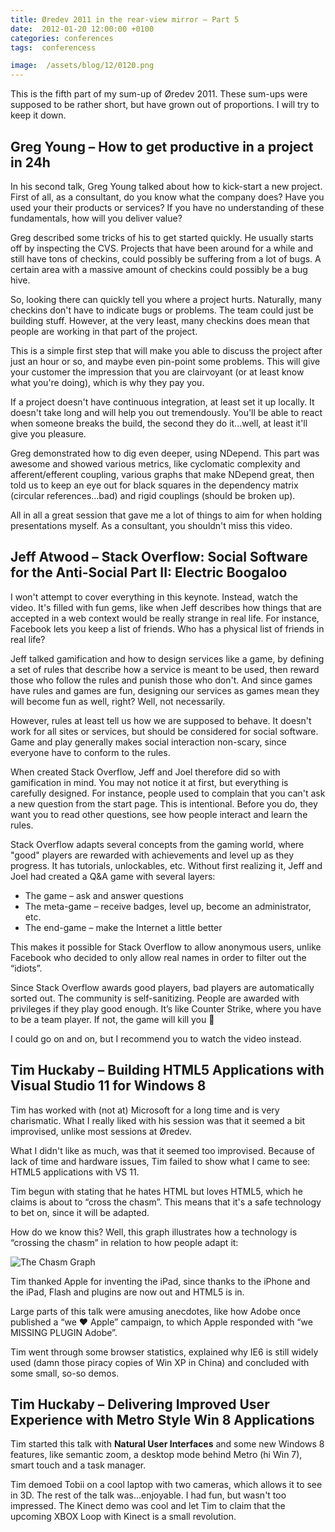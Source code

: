```yaml
---
title: Øredev 2011 in the rear-view mirror – Part 5
date:  2012-01-20 12:00:00 +0100
categories: conferences
tags:  conferencess

image:  /assets/blog/12/0120.png
---
```


This is the fifth part of my sum-up of Øredev 2011. These sum-ups were supposed to be rather short, but have grown out of proportions. I will try to keep it down.


## Greg Young – How to get productive in a project in 24h

In his second talk, Greg Young talked about how to kick-start a new project. First of all, as a consultant, do you know what the company does? Have you used your their products or services? If you have no understanding of these fundamentals, how will you deliver value?

Greg described some tricks of his to get started quickly. He usually starts off by inspecting the CVS. Projects that have been around for a while and still have tons of checkins, could possibly be suffering from a lot of bugs. A certain area with a massive amount of checkins could possibly be a bug hive.

So, looking there can quickly tell you where a project hurts. Naturally, many checkins don't have to indicate bugs or problems. The team could just be  building stuff. However, at the very least, many checkins does mean that people are working in that part of the project.

This is a simple first step that will make you able to discuss the project after just an hour or so, and maybe even pin-point some problems. This will give your customer the impression that you are clairvoyant (or at least know what you're doing), which is why they pay you.

If a project doesn't have continuous integration, at least set it up locally. It doesn't take long and will help you out tremendously. You'll be able to react when someone breaks the build, the second they do it...well, at least it'll give you pleasure.

Greg demonstrated how to dig even deeper, using NDepend. This part was awesome and showed various metrics, like cyclomatic complexity and afferent/efferent coupling, various graphs that make NDepend great, then told us to keep an eye out for black squares in the dependency matrix (circular references...bad) and rigid couplings (should be broken up).

All in all a great session that gave me a lot of things to aim for when holding presentations myself. As a consultant, you shouldn't miss this video.


## Jeff Atwood – Stack Overflow: Social Software for the Anti-Social Part II: Electric Boogaloo

I won't attempt to cover everything in this keynote. Instead, watch the video. It's filled with fun gems, like when Jeff describes how things that are accepted in a web context would be really strange in real life. For instance, Facebook lets you keep a list of friends. Who has a physical list of friends in real life?

Jeff talked gamification and how to design services like a game, by defining a set of rules that describe how a service is meant to be used, then reward those who follow the rules and punish those who don't. And since games have rules and games are fun, designing our services as games mean they will become fun as well, right? Well, not necessarily.

However, rules at least tell us how we are supposed to behave. It doesn't work for all sites or services, but should be considered for social software. Game and play generally makes social interaction non-scary, since everyone have to conform to the rules.

When created Stack Overflow, Jeff and Joel therefore did so with gamification in mind. You may not notice it at first, but everything is carefully designed. For instance, people used to complain that you can't ask a new question from the start page. This is intentional. Before you do, they want you to read other questions, see how people interact and learn the rules.

Stack Overflow adapts several concepts from the gaming world, where "good" players are rewarded with achievements and level up as they progress. It has tutorials, unlockables, etc. Without first realizing it, Jeff and Joel had created a Q&A game with several layers:

- The game – ask and answer questions
- The meta-game – receive badges, level up, become an administrator, etc.
- The end-game – make the Internet a little better

This makes it possible for Stack Overflow to allow anonymous users, unlike Facebook who decided to only allow real names in order to filter out the “idiots”.

Since Stack Overflow awards good players, bad players are automatically sorted out. The community is self-sanitizing. People are awarded with privileges if they play good enough. It’s like Counter Strike, where you have to be a team player. If not, the game will kill you 🙂

I could go on and on, but I recommend you to watch the video instead.


## Tim Huckaby – Building HTML5 Applications with Visual Studio 11 for Windows 8

Tim has worked with (not at) Microsoft for a long time and is very charismatic. What I really liked with his session was that it seemed a bit improvised, unlike most sessions at Øredev. 

What I didn't like as much, was that it seemed too improvised. Because of lack of time and hardware issues, Tim failed to show what I came to see: HTML5 applications with VS 11.

Tim begun with stating that he hates HTML but loves HTML5, which he claims is about to “cross the chasm”. This means that it's a safe technology to bet on, since it will be adapted. 

How do we know this? Well, this graph illustrates how a technology is “crossing the chasm” in relation to how people adapt it:

![The Chasm Graph]({{page.image}})

Tim thanked Apple for inventing the iPad, since thanks to the iPhone and the iPad, Flash and plugins are now out and HTML5 is in.

Large parts of this talk were amusing anecdotes, like how Adobe once published a “we ♥ Apple” campaign, to which Apple responded with “we MISSING PLUGIN Adobe”.

Tim went through some browser statistics, explained why IE6 is still widely used (damn those piracy copies of Win XP in China) and concluded with some small, so-so demos.


## Tim Huckaby – Delivering Improved User Experience with Metro Style Win 8 Applications

Tim started this talk with **Natural User Interfaces** and some new Windows 8 features, like semantic zoom, a desktop mode behind Metro (hi Win 7), smart touch and a task manager.

Tim demoed Tobii on a cool laptop with two cameras, which allows it to see in 3D. The rest of the talk was...enjoyable. I had fun, but wasn't too impressed. The Kinect demo was cool and let Tim to claim that the upcoming XBOX Loop with Kinect is a small revolution.